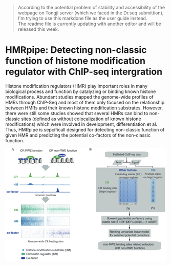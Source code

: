> According to the potential problem of stability and accessibility of the webpage on Tongji server (which we faced in the Dr.seq submittion), I'm trying to use this markdone file as the user guide instead.  
> The readme file is currently updating with another editor and will be released this week. 

# HMRpipe: Detecting non-classic function of histone modification regulator with ChIP-seq intergration

Histone modification regulators (HMR) play important roles in many biological process and function by catalyzing or binding known histone modifications. Abundant studies mapped the genome-wide profiles of HMRs through ChIP-Seq and most of them only focused on the relationship between HMRs and their known histone modification substrates. However, there were still some studies showed that several HMRs can bind to non-classic sites (defined as without colocalization of known histone modifications) which were involved in development, differentiation et al. Thus, HMRpipe is sepcificall designed for detecting non-classic function of given HMR and predicting the potential co-factors of the non-classic function.

![GitHub Logo](Figure1.png)

